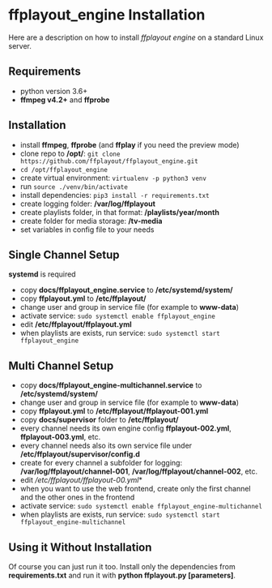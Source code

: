 **ffplayout_engine Installation**
================

Here are a description on how to install *ffplayout engine* on a standard Linux server.

Requirements
-----

- python version 3.6+
- **ffmpeg v4.2+** and **ffprobe**

Installation
-----

- install **ffmpeg**, **ffprobe** (and **ffplay** if you need the preview mode)
- clone repo to **/opt/**: `git clone https://github.com/ffplayout/ffplayout_engine.git`
- `cd /opt/ffplayout_engine`
- create virtual environment: `virtualenv -p python3 venv`
- run `source ./venv/bin/activate`
- install dependencies: `pip3 install -r requirements.txt`
- create logging folder: **/var/log/ffplayout**
- create playlists folder, in that format: **/playlists/year/month**
- create folder for media storage: **/tv-media**
- set variables in config file to your needs

Single Channel Setup
-----

**systemd** is required

- copy **docs/ffplayout_engine.service** to **/etc/systemd/system/**
- copy **ffplayout.yml** to **/etc/ffplayout/**
- change user and group in service file (for example to **www-data**)
- activate service: `sudo systemctl enable ffplayout_engine`
- edit **/etc/ffplayout/ffplayout.yml**
- when playlists are exists, run service: `sudo systemctl start ffplayout_engine`

Multi Channel Setup
-----

- copy **docs/ffplayout_engine-multichannel.service** to **/etc/systemd/system/**
- change user and group in service file (for example to **www-data**)
- copy **ffplayout.yml** to **/etc/ffplayout/ffplayout-001.yml**
- copy **docs/supervisor** folder to **/etc/ffplayout/**
- every channel needs its own engine config **ffplayout-002.yml**, **ffplayout-003.yml**, etc.
- every channel needs also its own service file under **/etc/ffplayout/supervisor/config.d**
- create for every channel a subfolder for logging: **/var/log/ffplayout/channel-001**,  **/var/log/ffplayout/channel-002**, etc.
- edit **/etc/ffplayout/ffplayout-00*.yml**
- when you want to use the web frontend, create only the first channel and the other ones in the frontend
- activate service: `sudo systemctl enable ffplayout_engine-multichannel`
- when playlists are exists, run service: `sudo systemctl start ffplayout_engine-multichannel`

Using it Without Installation
-----
Of course you can just run it too. Install only the dependencies from **requirements.txt** and run it with **python ffplayout.py [parameters]**.
